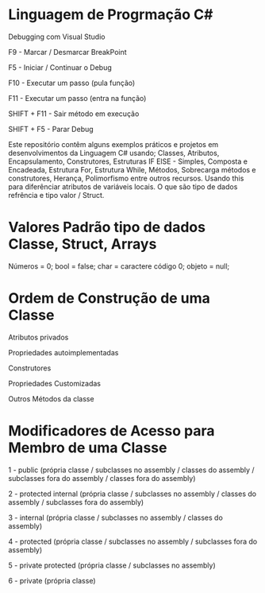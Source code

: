 # Linguagem de Progrmação C#

Debugging com Visual Studio

F9 - Marcar / Desmarcar BreakPoint

F5 - Iniciar / Continuar o Debug

F10 - Executar um passo (pula função)

F11 - Executar um passo (entra na função)

SHIFT + F11 - Sair método em execução

SHIFT + F5  - Parar Debug

Este repositório contêm alguns exemplos práticos e projetos em desenvolvimentos da Linguagem C# usando;
Classes, Atributos, Encapsulamento, Construtores, Estruturas IF ElSE - Simples, Composta e Encadeada, Estrutura For,
Estrutura While, Métodos, Sobrecarga métodos e construtores, Herança, Polimorfismo entre outros recursos.
Usando this para diferênciar atributos de variáveis locais. O que são tipo de dados refrência e tipo valor / Struct.

# Valores Padrão tipo de dados Classe, Struct, Arrays
Números = 0;
bool = false;
char = caractere código 0;
objeto = null;

# Ordem de Construção de uma Classe
Atributos privados

Propriedades autoimplementadas

Construtores

Propriedades Customizadas

Outros Métodos da classe

# Modificadores de Acesso para Membro de uma Classe

1 - public (própria classe / subclasses no assembly / classes do assembly / subclasses fora do assembly / classes fora do assembly)

2 - protected internal (própria classe / subclasses no assembly / classes do assembly / subclasses fora do assembly)

3 - internal (própria classe / subclasses no assembly / classes do assembly)

4 - protected (própria classe / subclasses no assembly / subclasses fora do assembly)

5 - private protected (própria classe / subclasses no assembly)

6 - private (própria classe)
